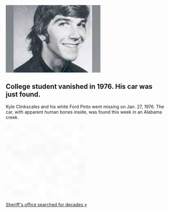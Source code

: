 
![College student vanished in 1976. His car was just found.](./20211209115850.png)
## College student vanished in 1976. His car was just found.

Kyle Clinkscales and his white Ford Pinto went missing on Jan. 27, 1976. The car, with apparent human bones inside, was found this week in an Alabama creek.

![pic](../square_bg.png)

[Sheriff's office searched for decades »](https://www.yahoo.com/gma/auburn-student-vanished-1976-now-170000705.html)
